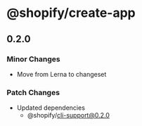 # @shopify/create-app

## 0.2.0
### Minor Changes

- Move from Lerna to changeset

### Patch Changes

- Updated dependencies
  - @shopify/cli-support@0.2.0
